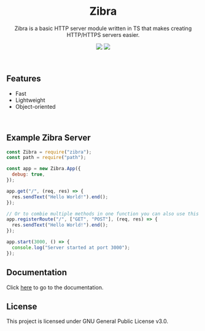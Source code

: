 <h1 align="center"> Zibra </h1>

<p align="center">Zibra is a basic HTTP server module written in TS that makes creating HTTP/HTTPS servers easier.</p>
<p align="center">
  <img src="https://img.shields.io/npm/v/zibra.svg" />
  <img src="https://img.shields.io/npm/dm/zibra.svg" />
</p>

<br/>

## Features

- Fast
- Lightweight
- Object-oriented

<br/>

## Example Zibra Server

```js
const Zibra = require("zibra");
const path = require("path");

const app = new Zibra.App({
  debug: true,
});

app.get("/", (req, res) => {
  res.sendText("Hello World!").end();
});

// Or to combie multiple methods in one function you can also use this approach.
app.registerRoute("/", ["GET", "POST"], (req, res) => {
  res.sendText("Hello World!").end();
});

app.start(3000, () => {
  console.log("Server started at port 3000");
});
```

## Documentation

Click [here](https://tunasayin.github.io/zibra/) to go to the documentation.

## License

This project is licensed under GNU General Public License v3.0.
